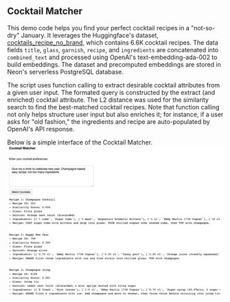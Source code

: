 
## Cocktail Matcher
This demo code helps you find your perfect cocktail recipes in a "not-so-dry" January. It leverages the Huggingface's dataset, [cocktails_recipe_no_brand](https://huggingface.co/datasets/erwanlc/cocktails_recipe_no_brand), which contains 6.6K cocktail recipes. The data fields `title`, `glass`, `garnish`, `recipe`, and `ingredients` are concatenated into `combined_text` and processed using OpenAI's text-embedding-ada-002 to build embeddings. The dataset and precomputed embeddings are stored in Neon's serverless PostgreSQL database.

The script uses function calling to extract desirable cocktail attributes from a given user input. The formated query is constructed by the extract (and enriched) cocktail attribute. The L2 distance was used for the similarity search to find the best-matched cocktail recipes. Note that function calling not only helps structure user input but also enriches it; for instance, if a user asks for "old fashion," the ingredients and recipe are auto-populated by OpenAI's API response.

Below is a simple interface of the Cocktail Matcher.
![Alt text](image.png)
